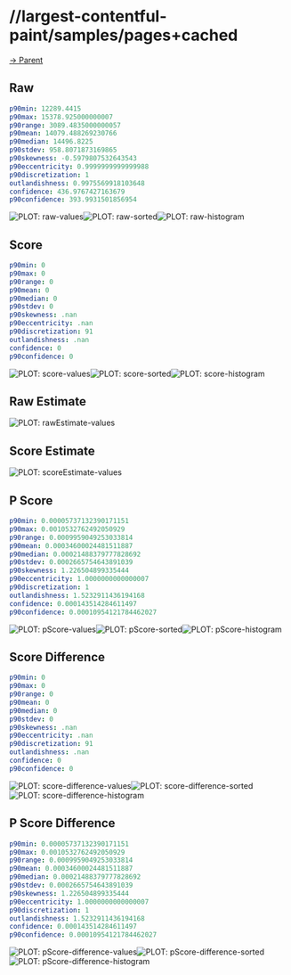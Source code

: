 
# //largest-contentful-paint/samples/pages+cached

[→ Parent](../..)


## Raw


```yaml
p90min: 12289.4415
p90max: 15378.925000000007
p90range: 3089.4835000000057
p90mean: 14079.488269230766
p90median: 14496.8225
p90stdev: 958.8071873169865
p90skewness: -0.5979807532643543
p90eccentricity: 0.9999999999999988
p90discretization: 1
outlandishness: 0.9975569918103648
confidence: 436.9767427163679
p90confidence: 393.9931501856954

```

![PLOT: raw-values](./raw/values.svg)![PLOT: raw-sorted](./raw/sorted.svg)![PLOT: raw-histogram](./raw/histogram.svg)
## Score


```yaml
p90min: 0
p90max: 0
p90range: 0
p90mean: 0
p90median: 0
p90stdev: 0
p90skewness: .nan
p90eccentricity: .nan
p90discretization: 91
outlandishness: .nan
confidence: 0
p90confidence: 0

```

![PLOT: score-values](./score/values.svg)![PLOT: score-sorted](./score/sorted.svg)![PLOT: score-histogram](./score/histogram.svg)
## Raw Estimate

![PLOT: rawEstimate-values](./rawEstimate/values.svg)
## Score Estimate

![PLOT: scoreEstimate-values](./scoreEstimate/values.svg)
## P Score


```yaml
p90min: 0.00005737132390171151
p90max: 0.0010532762492050929
p90range: 0.0009959049253033814
p90mean: 0.00034600024481511887
p90median: 0.00021488379777828692
p90stdev: 0.0002665754643891039
p90skewness: 1.226504899335444
p90eccentricity: 1.0000000000000007
p90discretization: 1
outlandishness: 1.5232911436194168
confidence: 0.000143514284611497
p90confidence: 0.00010954121784462027

```

![PLOT: pScore-values](./pScore/values.svg)![PLOT: pScore-sorted](./pScore/sorted.svg)![PLOT: pScore-histogram](./pScore/histogram.svg)
## Score Difference


```yaml
p90min: 0
p90max: 0
p90range: 0
p90mean: 0
p90median: 0
p90stdev: 0
p90skewness: .nan
p90eccentricity: .nan
p90discretization: 91
outlandishness: .nan
confidence: 0
p90confidence: 0

```

![PLOT: score-difference-values](./score-difference/values.svg)![PLOT: score-difference-sorted](./score-difference/sorted.svg)![PLOT: score-difference-histogram](./score-difference/histogram.svg)
## P Score Difference


```yaml
p90min: 0.00005737132390171151
p90max: 0.0010532762492050929
p90range: 0.0009959049253033814
p90mean: 0.00034600024481511887
p90median: 0.00021488379777828692
p90stdev: 0.0002665754643891039
p90skewness: 1.226504899335444
p90eccentricity: 1.0000000000000007
p90discretization: 1
outlandishness: 1.5232911436194168
confidence: 0.000143514284611497
p90confidence: 0.00010954121784462027

```

![PLOT: pScore-difference-values](./pScore-difference/values.svg)![PLOT: pScore-difference-sorted](./pScore-difference/sorted.svg)![PLOT: pScore-difference-histogram](./pScore-difference/histogram.svg)